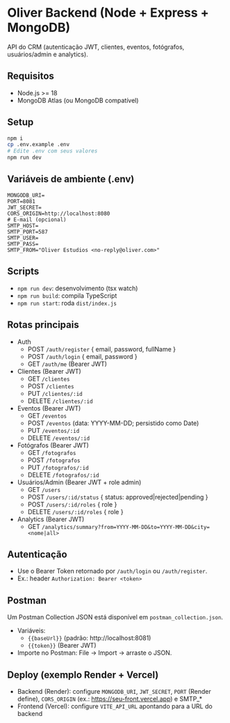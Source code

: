 # Oliver Backend (Node + Express + MongoDB)

API do CRM (autenticação JWT, clientes, eventos, fotógrafos, usuários/admin e analytics).

## Requisitos
- Node.js >= 18
- MongoDB Atlas (ou MongoDB compatível)

## Setup
```bash
npm i
cp .env.example .env
# Edite .env com seus valores
npm run dev
```

## Variáveis de ambiente (.env)
```
MONGODB_URI=
PORT=8081
JWT_SECRET=
CORS_ORIGIN=http://localhost:8080
# E-mail (opcional)
SMTP_HOST=
SMTP_PORT=587
SMTP_USER=
SMTP_PASS=
SMTP_FROM="Oliver Estudios <no-reply@oliver.com>"
```

## Scripts
- `npm run dev`: desenvolvimento (tsx watch)
- `npm run build`: compila TypeScript
- `npm run start`: roda `dist/index.js`

## Rotas principais
- Auth
  - POST `/auth/register` { email, password, fullName }
  - POST `/auth/login` { email, password }
  - GET `/auth/me` (Bearer JWT)
- Clientes (Bearer JWT)
  - GET `/clientes`
  - POST `/clientes`
  - PUT `/clientes/:id`
  - DELETE `/clientes/:id`
- Eventos (Bearer JWT)
  - GET `/eventos`
  - POST `/eventos` (data: YYYY-MM-DD; persistido como Date)
  - PUT `/eventos/:id`
  - DELETE `/eventos/:id`
- Fotógrafos (Bearer JWT)
  - GET `/fotografos`
  - POST `/fotografos`
  - PUT `/fotografos/:id`
  - DELETE `/fotografos/:id`
- Usuários/Admin (Bearer JWT + role admin)
  - GET `/users`
  - POST `/users/:id/status` { status: approved|rejected|pending }
  - POST `/users/:id/roles` { role }
  - DELETE `/users/:id/roles` { role }
- Analytics (Bearer JWT)
  - GET `/analytics/summary?from=YYYY-MM-DD&to=YYYY-MM-DD&city=<nome|all>`

## Autenticação
- Use o Bearer Token retornado por `/auth/login` ou `/auth/register`.
- Ex.: header `Authorization: Bearer <token>`

## Postman
Um Postman Collection JSON está disponível em `postman_collection.json`.
- Variáveis:
  - `{{baseUrl}}` (padrão: http://localhost:8081)
  - `{{token}}` (Bearer JWT)
- Importe no Postman: File → Import → arraste o JSON.

## Deploy (exemplo Render + Vercel)
- Backend (Render): configure `MONGODB_URI`, `JWT_SECRET`, `PORT` (Render define), `CORS_ORIGIN` (ex.: https://seu-front.vercel.app) e SMTP_*
- Frontend (Vercel): configure `VITE_API_URL` apontando para a URL do backend 